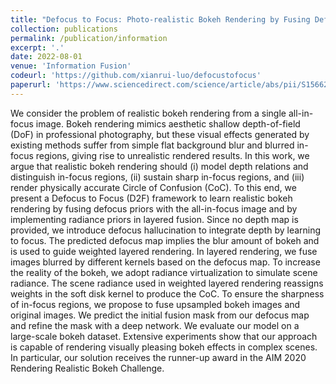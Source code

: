 ```yaml
---
title: "Defocus to Focus: Photo-realistic Bokeh Rendering by Fusing Defocus and Radiance Priors"
collection: publications
permalink: /publication/information
excerpt: '.'
date: 2022-08-01
venue: 'Information Fusion'
codeurl: 'https://github.com/xianrui-luo/defocustofocus'
paperurl: 'https://www.sciencedirect.com/science/article/abs/pii/S1566253522001221'
---
```


We consider the problem of realistic bokeh rendering from a single all-in-focus image. Bokeh rendering mimics aesthetic shallow depth-of-field (DoF) in professional photography, but these visual effects generated by existing methods suffer from simple flat background blur and blurred in-focus regions, giving rise to unrealistic rendered results. In this work, we argue that realistic bokeh rendering should (i) model depth relations and distinguish in-focus regions, (ii) sustain sharp in-focus regions, and (iii) render physically accurate Circle of Confusion (CoC). To this end, we present a Defocus to Focus (D2F) framework to learn realistic bokeh rendering by fusing defocus priors with the all-in-focus image and by implementing radiance priors in layered fusion. Since no depth map is provided, we introduce defocus hallucination to integrate depth by learning to focus. The predicted defocus map implies the blur amount of bokeh and is used to guide weighted layered rendering. In layered rendering, we fuse images blurred by different kernels based on the defocus map. To increase the reality of the bokeh, we adopt radiance virtualization to simulate scene radiance. The scene radiance used in weighted layered rendering reassigns weights in the soft disk kernel to produce the CoC. To ensure the sharpness of in-focus regions, we propose to fuse upsampled bokeh images and original images. We predict the initial fusion mask from our defocus map and refine the mask with a deep network. We evaluate our model on a large-scale bokeh dataset. Extensive experiments show that our approach is capable of rendering visually pleasing bokeh effects in complex scenes. In particular, our solution receives the runner-up award in the AIM 2020 Rendering Realistic Bokeh Challenge.
